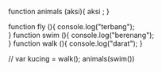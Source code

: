 function animals (aksi){
    aksi ;
}
 
function fly (){
    console.log("terbang");   
}
function swim (){
    console.log("berenang");  
}
function walk (){
    console.log("darat");
}

// var kucing = walk();
animals(swim())
